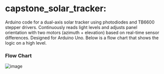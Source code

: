 # capstone_solar_tracker:
Arduino code for a dual-axis solar tracker using photodiodes and TB6600 stepper drivers. Continuously reads light levels and adjusts panel orientation with two motors (azimuth + elevation) based on real-time sensor differences. Designed for Arduino Uno. Below is a flow chart that shows the logic on a high level.

### Flow Chart 
![image](https://github.com/user-attachments/assets/a8468858-32e3-4ccd-b564-767198b1254b)

